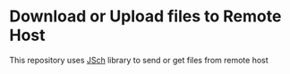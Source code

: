 # Download or Upload files to Remote Host

This repository uses [JSch](https://mvnrepository.com/artifact/com.jcraft/jsch/0.1.54) library to send or get files from remote host

